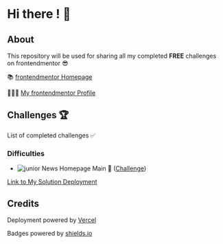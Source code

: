 # Hi there ! 👋

## About

This repository will be used for sharing all my completed **FREE** challenges on frontendmentor 😎

📚 [frontendmentor Homepage](https://www.frontendmentor.io)

👨🏻‍💻 [My frontendmentor Profile](https://www.frontendmentor.io/profile/mikhael7)

## Challenges 🏆

List of completed challenges ✅

### Difficulties

- ![junior](https://img.shields.io/badge/2-junior-green) News Homepage Main 📰 ([Challenge](https://www.frontendmentor.io/challenges/news-homepage-H6SWTa1MFl))

[Link to My Solution Deployment](https://news-homepage-main-5knyu64fg-mikhael7.vercel.app)

## Credits

Deployment powered by [Vercel](https://vercel.com/)

Badges powered by [shields.io](https://shields.io/)
